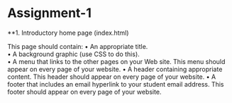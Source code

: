 # Assignment-1

**1. Introductory home page (index.html)

This page should contain: 
•  An appropriate title.  
•  A background graphic (use CSS to do this).   
•  A menu that links to the other pages on your Web site. This menu should appear on every 
page of your website. 
•  A header containing appropriate content.  This header should appear on every page of your 
website. 
•  A footer that includes an email hyperlink to your student email address.  This footer should 
appear on every page of your website. 
